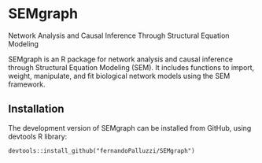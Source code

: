 # SEMgraph
Network Analysis and Causal Inference Through Structural Equation Modeling

SEMgraph is an R package for network analysis and causal inference through Structural Equation Modeling (SEM). It includes functions to import, weight, manipulate, and fit biological network models using the SEM framework.

## Installation

The development version of SEMgraph can be installed from GitHub, using devtools R library:

```{r, eval = FALSE}
devtools::install_github("fernandoPalluzzi/SEMgraph")
```
